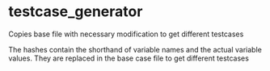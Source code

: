 # testcase_generator
Copies base file with necessary modification to get different testcases

The hashes contain the shorthand of variable names and the actual variable values.
They are replaced in the base case file to get different testcases
